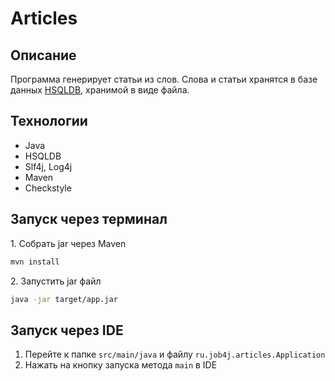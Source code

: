 # Articles

## Описание

Программа генерирует статьи из слов. Слова и статьи хранятся в базе данных <a href="http://hsqldb.org/">HSQLDB</a>, хранимой в виде
файла.

## Технологии

* Java
* HSQLDB
* Slf4j, Log4j
* Maven
* Checkstyle

## Запуск через терминал

<p>1. Собрать jar через Maven</p>

```bash
mvn install
```
<p>2. Запустить jar файл</p>

```bash
java -jar target/app.jar
```

## Запуск через IDE

1. Перейте к папке ``src/main/java`` и файлу ``ru.job4j.articles.Application``
2. Нажать на кнопку запуска метода ``main`` в IDE

